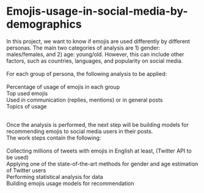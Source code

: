 # Emojis-usage-in-social-media-by-demographics
In this project, we want to know if emojis are used differently by different personas. The main two categories of analysis are 1) gender: males/females, and 2) age: young/old. However, this can include other factors, such as countries, languages, and popularity on social media.
</br>
</br>
For each group of persona, the following analysis to be applied:
</br>
</br>
Percentage of usage of emojis in each group
</br>
Top used emojis
</br>
Used in communication (replies, mentions) or in general posts
</br>
Topics of usage

</br>Once the analysis is performed, the next step will be building models for recommending emojis to social media users in their posts.
</br>
The work steps contain the following:
</br>
</br>
Collecting millions of tweets with emojis in English at least, (Twitter API to be used)
</br>
Applying one of the state-of-the-art methods for gender and age estimation of Twitter users
</br>
Performing statistical analysis for data
</br>
Building emojis usage models for recommendation
